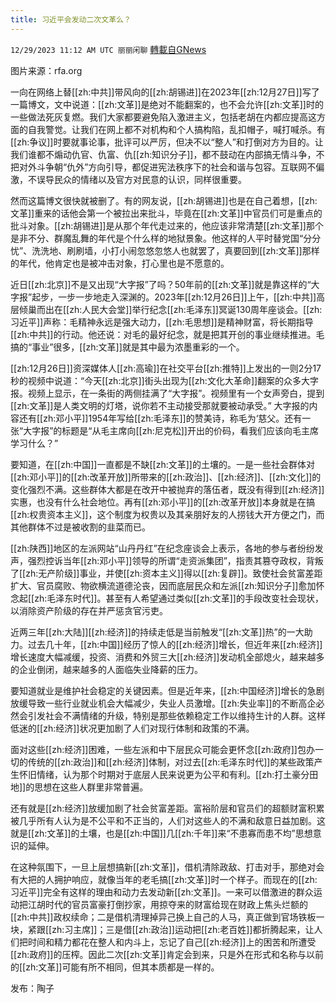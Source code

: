 ```yaml
---
title: 习近平会发动二次文革么？
---
```

`12/29/2023 11:12 AM UTC 丽丽闲聊` [轉載自GNews](https://gnews.org/articles/2164182)

图片来源：rfa.org

一向在网络上替[[zh:中共]]带风向的[[zh:胡锡进]]在2023年[[zh:12月27日]]写了一篇博文，文中说道：[[zh:文革]]是绝对不能翻案的，也不会允许[[zh:文革]]时的一些做法死灰复燃。我们大家都要避免陷入激进主义，包括老胡在内都应提高这方面的自我警觉。让我们在网上都不对机构和个人搞构陷，乱扣帽子，喊打喊杀。有[[zh:争议]]时要就事论事，批评可以严厉，但决不以“整人”和打倒对方为目的。让我们谁都不煽动仇官、仇富、仇[[zh:知识分子]]，都不鼓动在内部搞无情斗争，不把对外斗争朝“仇外”方向引导，都促进宪法秩序下的社会和谐与包容。互联网不偏激，不误导民众的情绪以及官方对民意的认识，同样很重要。

然而这篇博文很快就被删了。有的网友说，[[zh:胡锡进]]也是在自己着想，[[zh:文革]]重来的话他会第一个被拉出来批斗，毕竟在[[zh:文革]]中官员们可是重点的批斗对象。[[zh:胡锡进]]是从那个年代走过来的，他应该非常清楚[[zh:文革]]那个是非不分、群魔乱舞的年代是个什么样的地狱景象。他这样的人平时替党国“分分忧”、洗洗地、刷刷墙，小打小闹忽悠忽悠人也就罢了，真要回到[[zh:文革]]那样的年代，他肯定也是被冲击对象，打心里也是不愿意的。

近日[[zh:北京]]不是又出现“大字报”了吗？50年前的[[zh:文革]]就是靠这样的“大字报”起步，一步一步地走入深渊的。2023年[[zh:12月26日]]上午，[[zh:中共]]高层倾巢而出在[[zh:人民大会堂]]举行纪念[[zh:毛泽东]]冥诞130周年座谈会。[[zh:习近平]]声称：毛精神永远是强大动力，[[zh:毛思想]]是精神财富，将长期指导[[zh:中共]]的行动。他还说：对毛的最好纪念，就是把其开创的事业继续推进。毛搞的“事业”很多，[[zh:文革]]就是其中最为浓墨重彩的一个。

[[zh:12月26日]]资深媒体人[[zh:高瑜]]在社交平台[[zh:推特]]上发出的一则2分17秒的视频中说道：“今天[[zh:北京]]街头出现为[[zh:文化大革命]]翻案的众多大字报。视频上显示，在一条街的两侧挂满了“大字报”。视频里有一个女声旁白，提到[[zh:文革]]是人类文明的灯塔，说你若不主动接受那就要被动承受。” 大字报的内容还有[[zh:邓小平]]1954年写给[[zh:毛泽东]]的赞美诗，称毛为‘慈父。还有一张“大字报”的标题是“从毛主席向[[zh:尼克松]]开出的价码，看我们应该向毛主席学习什么？”

要知道，在[[zh:中国]]一直都是不缺[[zh:文革]]的土壤的。一是一些社会群体对[[zh:邓小平]]的[[zh:改革开放]]所带来的[[zh:政治]]、[[zh:经济]]、[[zh:文化]]的变化强烈不满。这些群体大都是在改开中被抛弃的落伍者，既没有得到[[zh:经济]]实惠，也没有什么社会地位。再有[[zh:邓小平]]的[[zh:改革开放]]本身就是在搞[[zh:权贵资本主义]]，这个制度为权贵以及其亲朋好友的人捞钱大开方便之门，而其他群体不过是被收割的韭菜而已。

[[zh:陕西]]地区的左派网站“山丹丹红”在纪念座谈会上表示，各地的参与者纷纷发声，强烈控诉当年[[zh:邓小平]]领导的所谓“走资派集团”，指责其篡夺政权，背叛了[[zh:无产阶级]]事业，并使[[zh:资本主义]]得以[[zh:复辟]]。致使社会贫富差距扩大、官员腐败、物欲横流道德沦丧，因而底层民众和左派[[zh:知识分子]]愈加怀念起[[zh:毛泽东时代]]。甚至有人希望通过类似[[zh:文革]]的手段改变社会现状，以消除资产阶级的存在并严惩贪官污吏。

近两三年[[zh:大陆]][[zh:经济]]的持续走低是当前触发“[[zh:文革]]热”的一大助力。过去几十年，[[zh:中国]]经历了惊人的[[zh:经济]]增长，但近年来[[zh:经济]]增长速度大幅减缓，投资、消费和外贸三大[[zh:经济]]发动机全部熄火，越来越多的企业倒闭，越来越多的人面临失业降薪的压力。

要知道就业是维护社会稳定的关键因素。但是近年来，[[zh:中国经济]]增长的急剧放缓导致一些行业就业机会大幅减少，失业人员激增。[[zh:失业率]]的不断高企必然会引发社会不满情绪的升级，特别是那些依赖稳定工作以维持生计的人群。这样低迷的[[zh:经济]]状况更加剧了人们对现行体制和政策的不满。

面对这些[[zh:经济]]困难，一些左派和中下层民众可能会更怀念[[zh:政府]]包办一切的传统的[[zh:政治]]和[[zh:经济]]体制，对过去[[zh:毛泽东时代]]的某些政策产生怀旧情绪，认为那个时期对于底层人民来说更为公平和有利。[[zh:打土豪分田地]]的思想在这些人群里非常普遍。

还有就是[[zh:经济]]放缓加剧了社会贫富差距。富裕阶层和官员们的超额财富积累被几乎所有人认为是不公平和不正当的，人们对这些人的不满和敌意日益加剧。这就是[[zh:文革]]的土壤，也是[[zh:中国]]几[[zh:千年]]来“不患寡而患不均”思想意识的延伸。

在这种氛围下，一旦上层想搞新[[zh:文革]]，借机清除政敌、打击对手，那绝对会有大把的人拥护响应，就像当年的老毛搞[[zh:文革]]时一个样子。而现在的[[zh:习近平]]完全有这样的理由和动力去发动新[[zh:文革]]。一来可以借激进的群众运动把江胡时代的官员富豪打倒抄家，用掠夺来的财富给现在财政上焦头烂额的[[zh:中共]]政权续命；二是借机清理掉异己换上自己的人马，真正做到官场铁板一块，紧跟[[zh:习主席]]；三是借[[zh:政治]]运动把[[zh:老百姓]]都折腾起来，让人们把时间和精力都花在整人和内斗上，忘记了自己[[zh:经济]]上的困苦和所遭受[[zh:政府]]的压榨。因此二次[[zh:文革]]肯定会到来，只是外在形式和名称与以前的[[zh:文革]]可能有所不相同，但其本质都是一样的。

发布：陶子
